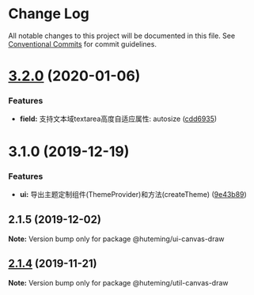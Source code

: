 # Change Log

All notable changes to this project will be documented in this file.
See [Conventional Commits](https://conventionalcommits.org) for commit guidelines.

# [3.2.0](https://github.com/huteming/huteming-ui/compare/v3.1.0...v3.2.0) (2020-01-06)


### Features

* **field:** 支持文本域textarea高度自适应属性: autosize ([cdd6935](https://github.com/huteming/huteming-ui/commit/cdd6935bf8dc044f5851c4a79508f633feeb711a))





# 3.1.0 (2019-12-19)


### Features

* **ui:** 导出主题定制组件(ThemeProvider)和方法(createTheme) ([9e43b89](https://github.com/huteming/huteming-ui/commit/9e43b890136557ee0601862069234f8c89237944))





## 2.1.5 (2019-12-02)

**Note:** Version bump only for package @huteming/ui-canvas-draw





## [2.1.4](https://github.com/huteming/huteming-ui/compare/@huteming/util-canvas-draw@2.1.3...@huteming/util-canvas-draw@2.1.4) (2019-11-21)

**Note:** Version bump only for package @huteming/util-canvas-draw
